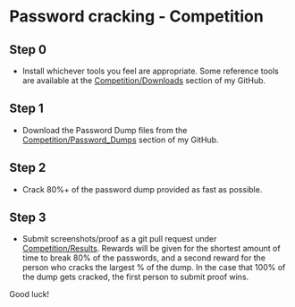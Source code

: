 # Password cracking - Competition

## Step 0
* Install whichever tools you feel are appropriate.  Some reference tools are available at the [Competition/Downloads](https://github.com/JonZeolla/Presentation_Materials/tree/Password-Cracking_2015-09-24/Competition/Downloads) section of my GitHub.  

## Step 1
* Download the Password Dump files from the [Competition/Password_Dumps](https://github.com/JonZeolla/Presentation_Materials/tree/Password-Cracking_2015-09-24/Competition/Password_Dumps) section of my GitHub.  

## Step 2
* Crack 80%+ of the password dump provided as fast as possible.  

## Step 3
* Submit screenshots/proof as a git pull request under [Competition/Results](https://github.com/JonZeolla/Presentation_Materials/tree/Password-Cracking_2015-09-24/Competition/Results).  Rewards will be given for the shortest amount of time to break 80% of the passwords, and a second reward for the person who cracks the largest % of the dump.  In the case that 100% of the dump gets cracked, the first person to submit proof wins.  

Good luck!


